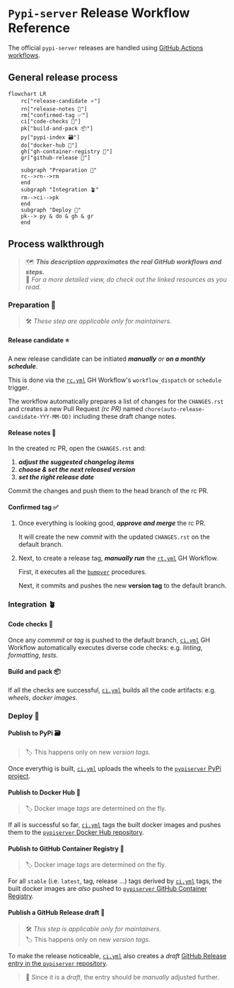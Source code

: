# `Pypi-server` Release Workflow Reference

The official `pypi-server` releases are handled using
[GitHub Actions workflows](../../../.github/workflows/).

## General release process

```mermaid
flowchart LR
    rc["release-candidate ⭐️"]
    rn["release-notes 📝"]
    rm["confirmed-tag ✅"]
    ci["code-checks 🧪"]
    pk["build-and-pack 📦"]
    py["pypi-index 🗃️"]
    do["docker-hub 🐳"]
    gh["gh-container-registry 🚀"]
    gr["github-release 📣"]

    subgraph "Preparation 🌱"
    rc-->rn-->rm
    end
    subgraph "Integration 🪴"
    rm-->ci-->pk
    end
    subgraph "Deploy 🌳"
    pk--> py & do & gh & gr
    end
```

## Process walkthrough

> 🗺️ ***This description approximates the real GitHub workflows and steps.***  
> 👀 *For a more detailed view, do check out the linked resources as you read.*

### Preparation 🌱

> 🛠️ *These step are applicable only for maintainers.*

#### Release candidate ⭐️

A new release candidate can be initiated ***manually** or **on a monthly schedule***.

This is done via the [`rc.yml`](../../../.github/workflows/rc.yml) GH
Workflow's `workflow_dispatch` or `schedule` trigger.

The workflow automatically prepares a list of changes for the `CHANGES.rst` and
creates a new Pull Request *(rc PR)* named
`chore(auto-release-candidate-YYY-MM-DD)` including these draft change notes.

#### Release notes 📝

In the created rc PR, open the `CHANGES.rst` and:

1. ***adjust the suggested changelog items***
2. ***choose & set the next released version***
3. ***set the right release date***

Commit the changes and push them to the head branch of the rc PR.

#### Confirmed tag ✅

1. Once everything is looking good, ***approve and merge*** the rc PR.

    It will create the new *commit* with the updated `CHANGES.rst`
    on the default branch.

2. Next, to create a release tag, ***manually run*** the
    [`rt.yml`](../../../.github/workflows/rt.yml) GH Workflow.

    First, it executes all the [`bumpver`](../../../bin/README.md) procedures.

    Next, it commits and pushes the new **version tag** to the default branch.

### Integration 🪴

#### Code checks 🧪

Once any *commmit* or *tag* is pushed to the default branch,
[`ci.yml`](../../../.github/workflows/ci.yml) GH Workflow automatically
executes diverse code checks: e.g. *linting*, *formatting*, *tests*.

#### Build and pack 📦

If all the checks are successful, [`ci.yml`](../../../.github/workflows/ci.yml)
builds all the code artifacts: e.g. *wheels*, *docker images*.

### Deploy 🌳

#### Publish to PyPi 🗃️

> 🏷️ This happens only on new *version tags*.

Once everythig is built, [`ci.yml`](../../../.github/workflows/ci.yml) uploads
the wheels to the [`pypiserver` PyPi project](https://pypi.org/project/pypiserver/).

#### Publish to Docker Hub 🐳

> 🏷️ Docker image *tags* are determined on the fly.

If all is successful so far, [`ci.yml`](../../../.github/workflows/ci.yml) tags
the built docker images and pushes them to the
[`pypiserver` Docker Hub repository](https://hub.docker.com/r/pypiserver/pypiserver).

#### Publish to GitHub Container Registry 🚀

> 🏷️ Docker image *tags* are determined on the fly.

For all `stable` (i.e. `latest`, tag, release ...) tags derived by
[`ci.yml`](../../../.github/workflows/ci.yml) tags,
the built docker images are *also* pushed to
[`pypiserver` GitHub Container Registry](https://github.com/orgs/pypiserver/packages?repo_name=pypiserver).

#### Publish a GitHub Release draft 📣

> 🛠️ *This step is applicable only for maintainers.*  
> 🏷️ This happens only on new *version tags*.  

To make the release noticeable, [`ci.yml`](../../../.github/workflows/ci.yml)
also creates a *draft*
[GitHub Release entry in the `pypiserver` repository](https://github.com/pypiserver/pypiserver/releases).

> 📝 Since it is a *draft*, the entry should be *manually* adjusted further.
